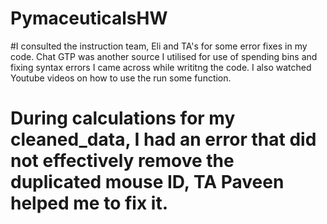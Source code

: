 # PymaceuticalsHW
#I consulted the instruction team, Eli and TA's for some error fixes in my code. Chat GTP was another source I utilised for use of spending bins and fixing syntax errors I came across while writitng the code. I also watched Youtube videos on how to use the run some function.
# During calculations for my cleaned_data, I had an error that did not effectively remove the duplicated mouse ID, TA Paveen helped me to fix it.
